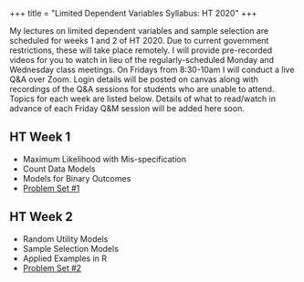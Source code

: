 +++
title = "Limited Dependent Variables Syllabus: HT 2020"
+++

My lectures on limited dependent variables and sample selection are scheduled for weeks 1 and 2 of HT 2020. Due to current government restrictions, these will take place remotely. I will provide pre-recorded videos for you to watch in lieu of the regularly-scheduled Monday and Wednesday class meetings. On Fridays from 8:30-10am I will conduct a live Q&A over Zoom. Login details will be posted on canvas along with recordings of the Q&A sessions for students who are unable to attend. Topics for each week are listed below. Details of what to read/watch in advance of each Friday Q&M session will be added here soon.

## HT Week 1
* Maximum Likelihood with Mis-specification
* Count Data Models
* Models for Binary Outcomes
* [Problem Set #1](/ps1.pdf)

## HT Week 2
* Random Utility Models
* Sample Selection Models
* Applied Examples in R
* [Problem Set #2](/ps2.pdf)


